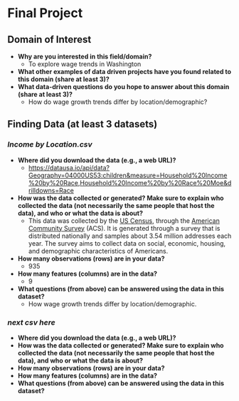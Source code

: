 # Final Project
## Domain of Interest
- **Why are you interested in this field/domain?**
    - To explore wage trends in Washington
- **What other examples of data driven projects have you found related to this domain (share at least 3)?**
- **What data-driven questions do you hope to answer about this domain (share at least 3)?**
    - How do wage growth trends differ by location/demographic?

## Finding Data (at least 3 datasets)

### _Income by Location.csv_
- **Where did you download the data (e.g., a web URL)?**
    - https://datausa.io/api/data?Geography=04000US53:children&measure=Household%20Income%20by%20Race,Household%20Income%20by%20Race%20Moe&drilldowns=Race
- **How was the data collected or generated? Make sure to explain who collected the data (not necessarily the same people that host the data), and who or what the data is about?**
    - This data was collected by the [US Census](https://www.census.gov/en.html), through the [American Community Survey](https://www.census.gov/programs-surveys/acs/methodology.html) (ACS). It is generated through a survey that is distributed nationally and samples about 3.54 million addresses each year. The survey aims to collect data on social, economic, housing, and demographic characteristics of Americans.
- **How many observations (rows) are in your data?**
    - 935
- **How many features (columns) are in the data?**
    - 9
- **What questions (from above) can be answered using the data in this dataset?**
    - How wage growth trends differ by location/demographic.

### _next csv here_
- **Where did you download the data (e.g., a web URL)?**
- **How was the data collected or generated? Make sure to explain who collected the data (not necessarily the same people that host the data), and who or what the data is about?**
- **How many observations (rows) are in your data?**
- **How many features (columns) are in the data?**
- **What questions (from above) can be answered using the data in this dataset?**
